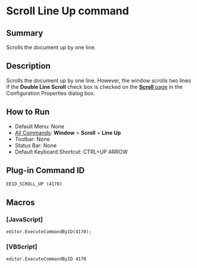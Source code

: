 # Scroll Line Up command

## Summary

Scrolls the document up by one line.

## Description

Scrolls the document up by one line. However, the window scrolls two lines if the
**Double Line Scroll** check box is checked on
the
[**Scroll** page](../../dlg/properties/scroll/index) in the Configuration Properties dialog box.

## How to Run

- Default Menu: None
- [All Commands](../tools/all_commands): **Window** \> **Scroll** \> **Line Up**
- Toolbar: None
- Status Bar: None
- Default Keyboard Shortcut: CTRL+UP ARROW

## Plug-in Command ID

```
EEID_SCROLL_UP (4170)```

## Macros

### \[JavaScript\]

```
editor.ExecuteCommandByID(4170);
```

### \[VBScript\]

```
editor.ExecuteCommandByID 4170
```
